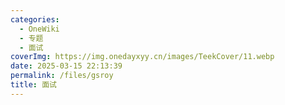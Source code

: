 ```yaml
---
categories:
  - OneWiki
  - 专题
  - 面试
coverImg: https://img.onedayxyy.cn/images/TeekCover/11.webp
date: 2025-03-15 22:13:39
permalink: /files/gsroy
title: 面试
---
```

